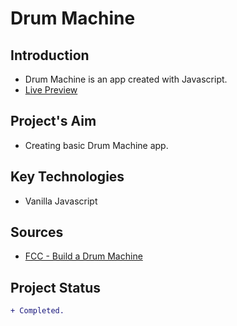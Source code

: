 # Drum Machine

## Introduction

- Drum Machine is an app created with Javascript.
- [Live Preview](https://ikari-shirei-drum-machine.netlify.app/)

## Project's Aim

- Creating basic Drum Machine app.

## Key Technologies

- Vanilla Javascript

## Sources

- [FCC - Build a Drum Machine](https://www.freecodecamp.org/learn/front-end-development-libraries/front-end-development-libraries-projects/build-a-drum-machine)

## Project Status

```diff
+ Completed.
```
